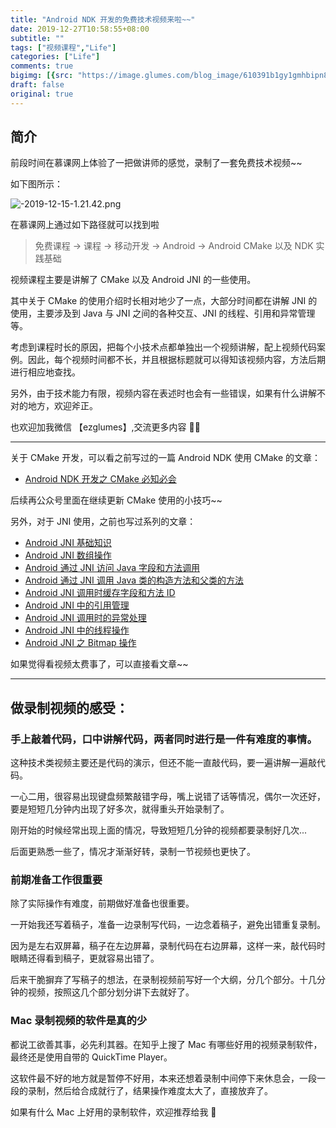 ```yaml
---
title: "Android NDK 开发的免费技术视频来啦~~"
date: 2019-12-27T10:58:55+08:00
subtitle: ""
tags: ["视频课程","Life"]
categories: ["Life"]
comments: true
bigimg: [{src: "https://image.glumes.com/blog_image/610391b1gy1gmhbipn8w5j208x0sgtk7.jpg", desc: ""}]
draft: false
original: true
---
```


## 简介

前段时间在慕课网上体验了一把做讲师的感觉，录制了一套免费技术视频~~

如下图所示：

![-2019-12-15-1.21.42.png](https://image.glumes.com/images/2019/12/29/2019-12-15-1.21.42.png)

在慕课网上通过如下路径就可以找到啦

> 免费课程 -> 课程 -> 移动开发 -> Android -> Android CMake 以及 NDK 实践基础

<!--more-->

视频课程主要是讲解了 CMake 以及 Android JNI 的一些使用。

其中关于 CMake 的使用介绍时长相对地少了一点，大部分时间都在讲解 JNI 的使用，主要涉及到 Java 与 JNI 之间的各种交互、JNI 的线程、引用和异常管理等。

考虑到课程时长的原因，把每个小技术点都单独出一个视频讲解，配上视频代码案例。因此，每个视频时间都不长，并且根据标题就可以得知该视频内容，方法后期进行相应地查找。

另外，由于技术能力有限，视频内容在表述时也会有一些错误，如果有什么讲解不对的地方，欢迎斧正。

也欢迎加我微信 【ezglumes】,交流更多内容 🤔🤔

---


关于 CMake 开发，可以看之前写过的一篇 Android NDK 使用 CMake 的文章：

* [Android NDK 开发之 CMake 必知必会](https://mp.weixin.qq.com/s/7pBjoVGDl_zGDwWWBOhkmg)

后续再公众号里面在继续更新 CMake 使用的小技巧~~


另外，对于 JNI 使用，之前也写过系列的文章：


* [Android JNI 基础知识](https://mp.weixin.qq.com/s/wvTNOJ-mlTPDTzBRKLR8ZA)
* [Android JNI 数组操作](https://mp.weixin.qq.com/s/oNWeFF5RHqklWt4YHLqxHg)
* [Android 通过 JNI 访问 Java 字段和方法调用](https://mp.weixin.qq.com/s/bwTXABjcrIpOLi0c8OeeJQ)
* [Android 通过 JNI 调用 Java 类的构造方法和父类的方法](https://mp.weixin.qq.com/s/ID-ahX1-e2VF-O71zLDHlg)
* [Android  JNI 调用时缓存字段和方法 ID](https://mp.weixin.qq.com/s/WHLuna4E1MM9Ji4iCxoE6Q)
* [Android JNI 中的引用管理](https://mp.weixin.qq.com/s/jHXL39CcJPzSBm2m5Xas1w)
* [Android JNI 调用时的异常处理](https://mp.weixin.qq.com/s/19raZA7iEqtTnY7Ttt-3xw)
* [Android JNI 中的线程操作](https://mp.weixin.qq.com/s/jZtGoBqZbXz9usUV24HPHQ)
* [Android JNI 之 Bitmap 操作](https://mp.weixin.qq.com/s/GrilOHFT-Oq7KfzjkOjUjQ)


如果觉得看视频太费事了，可以直接看文章~~



---


## 做录制视频的感受：

### 手上敲着代码，口中讲解代码，两者同时进行是一件有难度的事情。

这种技术类视频主要还是代码的演示，但还不能一直敲代码，要一遍讲解一遍敲代码。

一心二用，很容易出现键盘频繁敲错字母，嘴上说错了话等情况，偶尔一次还好，要是短短几分钟内出现了好多次，就得重头开始录制了。

刚开始的时候经常出现上面的情况，导致短短几分钟的视频都要录制好几次...

后面更熟悉一些了，情况才渐渐好转，录制一节视频也更快了。

### 前期准备工作很重要

除了实际操作有难度，前期做好准备也很重要。

一开始我还写着稿子，准备一边录制写代码，一边念着稿子，避免出错重复录制。

因为是左右双屏幕，稿子在左边屏幕，录制代码在右边屏幕，这样一来，敲代码时眼睛还得看到稿子，更就容易出错了。

后来干脆摒弃了写稿子的想法，在录制视频前写好一个大纲，分几个部分。十几分钟的视频，按照这几个部分划分讲下去就好了。

### Mac 录制视频的软件是真的少

都说工欲善其事，必先利其器。在知乎上搜了 Mac 有哪些好用的视频录制软件，最终还是使用自带的 QuickTime Player。

这软件最不好的地方就是暂停不好用，本来还想着录制中间停下来休息会，一段一段的录制，然后给合成就行了，结果操作难度太大了，直接放弃了。

如果有什么 Mac 上好用的录制软件，欢迎推荐给我 🙏

